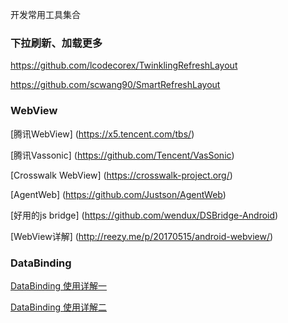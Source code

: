 
开发常用工具集合

### 下拉刷新、加载更多

https://github.com/lcodecorex/TwinklingRefreshLayout

https://github.com/scwang90/SmartRefreshLayout



### WebView
[腾讯WebView] (https://x5.tencent.com/tbs/)

[腾讯Vassonic] (https://github.com/Tencent/VasSonic)

[Crosswalk WebView] (https://crosswalk-project.org/)

[AgentWeb] (https://github.com/Justson/AgentWeb)

[好用的js bridge] (https://github.com/wendux/DSBridge-Android) 

[WebView详解] (http://reezy.me/p/20170515/android-webview/)

### DataBinding

[DataBinding 使用详解一](http://blog.csdn.net/kong_gu_you_lan/article/details/75628465)

[DataBinding 使用详解二](http://blog.csdn.net/kong_gu_you_lan/article/details/76020050)

